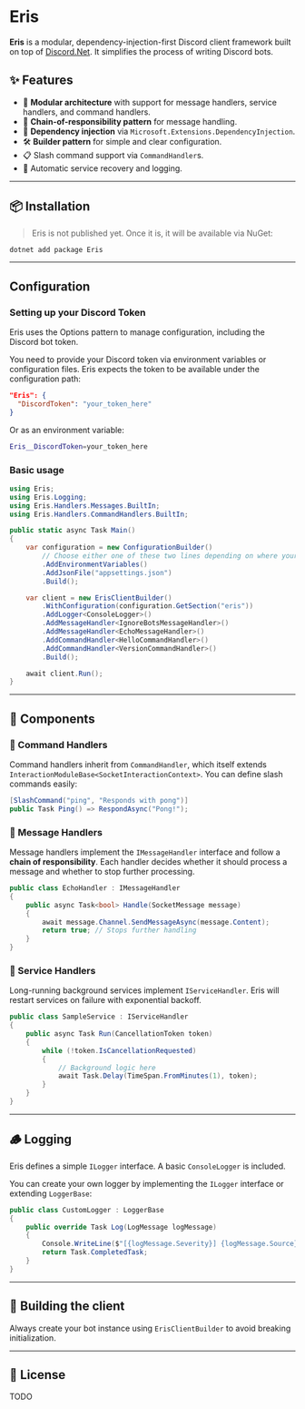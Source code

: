# Eris

**Eris** is a modular, dependency-injection-first Discord client framework built on top of [Discord.Net](https://github.com/discord-net/Discord.Net). It simplifies the process of writing Discord bots.

## ✨ Features

* 🧩 **Modular architecture** with support for message handlers, service handlers, and command handlers.
* 🔗 **Chain-of-responsibility pattern** for message handling.
* 🧠 **Dependency injection** via `Microsoft.Extensions.DependencyInjection`.
* 🛠️ **Builder pattern** for simple and clear configuration.
* 📋 Slash command support via `CommandHandler`s.
* 📡 Automatic service recovery and logging.

---

## 📦 Installation

> Eris is not published yet. Once it is, it will be available via NuGet:

```bash
dotnet add package Eris
```

---

## Configuration
### Setting up your Discord Token

Eris uses the Options pattern to manage configuration, including the Discord bot token.

You need to provide your Discord token via environment variables or configuration files. Eris expects the token to be available under the configuration path:

```json
"Eris": {
  "DiscordToken": "your_token_here"
}
```

Or as an environment variable:
```sh
Eris__DiscordToken=your_token_here
```

### Basic usage
```csharp
using Eris;
using Eris.Logging;
using Eris.Handlers.Messages.BuiltIn;
using Eris.Handlers.CommandHandlers.BuiltIn;

public static async Task Main()
{
    var configuration = new ConfigurationBuilder()
        // Choose either one of these two lines depending on where your config is
        .AddEnvironmentVariables()
        .AddJsonFile("appsettings.json")
        .Build();

    var client = new ErisClientBuilder()
        .WithConfiguration(configuration.GetSection("eris"))
        .AddLogger<ConsoleLogger>()
        .AddMessageHandler<IgnoreBotsMessageHandler>()
        .AddMessageHandler<EchoMessageHandler>()
        .AddCommandHandler<HelloCommandHandler>()
        .AddCommandHandler<VersionCommandHandler>()
        .Build();

    await client.Run();
}
```

---

## 🧱 Components

### 🔧 Command Handlers

Command handlers inherit from `CommandHandler`, which itself extends `InteractionModuleBase<SocketInteractionContext>`. You can define slash commands easily:

```csharp
[SlashCommand("ping", "Responds with pong")]
public Task Ping() => RespondAsync("Pong!");
```

### 💬 Message Handlers

Message handlers implement the `IMessageHandler` interface and follow a **chain of responsibility**. Each handler decides whether it should process a message and whether to stop further processing.

```csharp
public class EchoHandler : IMessageHandler
{
    public async Task<bool> Handle(SocketMessage message)
    {
        await message.Channel.SendMessageAsync(message.Content);
        return true; // Stops further handling
    }
}
```

### 🔄 Service Handlers

Long-running background services implement `IServiceHandler`. Eris will restart services on failure with exponential backoff.

```csharp
public class SampleService : IServiceHandler
{
    public async Task Run(CancellationToken token)
    {
        while (!token.IsCancellationRequested)
        {
            // Background logic here
            await Task.Delay(TimeSpan.FromMinutes(1), token);
        }
    }
}
```

---

## 🪵 Logging

Eris defines a simple `ILogger` interface. A basic `ConsoleLogger` is included.

You can create your own logger by implementing the `ILogger` interface or extending `LoggerBase`:
```csharp
public class CustomLogger : LoggerBase
{
    public override Task Log(LogMessage logMessage)
    {
        Console.WriteLine($"[{logMessage.Severity}] {logMessage.Source}: {logMessage.Message}");
        return Task.CompletedTask;
    }
}
```

---

## 🔐 Building the client

Always create your bot instance using `ErisClientBuilder` to avoid breaking initialization.

---

## 📜 License

TODO
